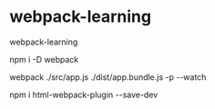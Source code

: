 # webpack-learning
webpack-learning

npm i -D webpack

webpack ./src/app.js  ./dist/app.bundle.js -p --watch

npm i html-webpack-plugin --save-dev